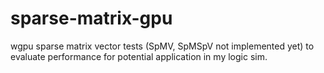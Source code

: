 # sparse-matrix-gpu
wgpu sparse matrix vector tests (SpMV, SpMSpV not implemented yet) to evaluate performance for potential application in my logic sim.
